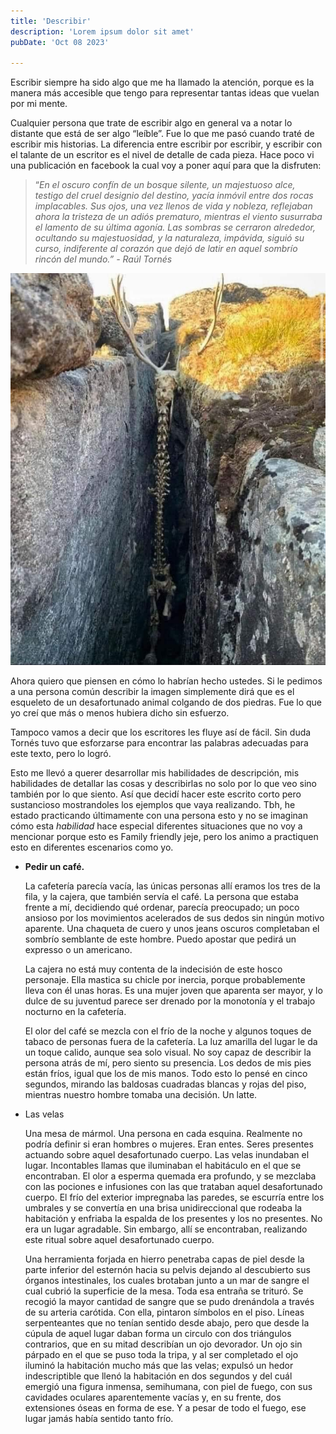 ```yaml
---
title: 'Describir'
description: 'Lorem ipsum dolor sit amet'
pubDate: 'Oct 08 2023'

---
```


Escribir siempre ha sido algo que me ha llamado la atención, porque es la manera más accesible que tengo para representar tantas ideas que vuelan por mi mente. 

Cualquier persona que trate de escribir algo en general va a notar lo distante que está de ser algo “leíble”. Fue lo que me pasó cuando traté de escribir mis historias. La diferencia entre escribir por escribir, y escribir con el talante de un escritor es el nivel de detalle de cada pieza. Hace poco vi una publicación en facebook la cual voy a poner aquí para que la disfruten:

> “*En el oscuro confín de un bosque silente, un majestuoso alce, testigo del cruel designio del destino, yacía inmóvil entre dos rocas implacables. Sus ojos, una vez llenos de vida y nobleza, reflejaban ahora la tristeza de un adiós prematuro, mientras el viento susurraba el lamento de su última agonía. Las sombras se cerraron alrededor, ocultando su majestuosidad, y la naturaleza, impávida, siguió su curso, indiferente al corazón que dejó de latir en aquel sombrío rincón del mundo.” - Raúl Tornés*
> 

![386519079_354705973558093_7708845935430519198_n.jpg](386519079_354705973558093_7708845935430519198_n.jpg)

Ahora quiero que piensen en cómo lo habrían hecho ustedes. Si le pedimos a una persona común describir la imagen simplemente dirá que es el esqueleto de un desafortunado animal colgando de dos piedras. Fue lo que yo creí que más o menos hubiera dicho sin esfuerzo. 

Tampoco vamos a decir que los escritores les fluye así de fácil. Sin duda Tornés tuvo que esforzarse para encontrar las palabras adecuadas para este texto, pero lo logró.

Esto me llevó a querer desarrollar mis habilidades de descripción, mis habilidades de detallar las cosas y describirlas no solo por lo que veo sino también por lo que siento. Así que decidí hacer este escrito corto pero sustancioso mostrandoles los ejemplos que vaya realizando. Tbh, he estado practicando últimamente con una persona esto y no se imaginan cómo esta *habilidad* hace especial diferentes situaciones que no voy a mencionar porque esto es Family friendly jeje, pero los animo a practiquen esto en diferentes escenarios como yo. 

- **Pedir un café.**
    
    La cafetería parecía vacía, las únicas personas allí eramos los tres de la fila, y la cajera, que también servía el café. La persona que estaba frente a mí, decidiendo qué ordenar, parecía preocupado; un poco ansioso por los movimientos acelerados de sus dedos sin ningún motivo aparente. Una chaqueta de cuero y unos jeans oscuros completaban el sombrío semblante de este hombre. Puedo apostar que pedirá un expresso o un americano. 
    
    La cajera no está muy contenta de la indecisión de este hosco personaje. Ella mastica su chicle por inercia, porque probablemente lleva con él unas horas. Es una mujer joven que aparenta ser mayor, y lo dulce de su juventud parece ser drenado por la monotonía y el trabajo nocturno en la cafetería. 
    
    El olor del café se mezcla con el frío de la noche y algunos toques de tabaco de personas fuera de la cafetería. La luz amarilla del lugar le da un toque calido, aunque sea solo visual. No soy capaz de describir la persona atrás de mí, pero siento su presencia. Los dedos de mis pies están fríos, igual que los de mis manos. Todo esto lo pensé en cinco segundos, mirando las baldosas cuadradas blancas y rojas del piso, mientras nuestro hombre tomaba una decisión. Un latte.
    
- Las velas
    
    Una mesa de mármol. Una persona en cada esquina. Realmente no podría definir si eran hombres o mujeres. Eran entes. Seres presentes actuando sobre aquel desafortunado cuerpo. Las velas inundaban el lugar. Incontables llamas que iluminaban el habitáculo en el que se encontraban. El olor a esperma quemada era profundo, y se mezclaba con las pociones e infusiones con las que trataban aquel desafortunado cuerpo. El frío del exterior impregnaba las paredes, se escurría entre los umbrales y se convertía en una brisa unidireccional que rodeaba la habitación y enfriaba la espalda de los presentes y los no presentes. No era un lugar agradable. Sin embargo, allí se encontraban, realizando este ritual sobre aquel desafortunado cuerpo.
    
    Una herramienta forjada en hierro penetraba capas de piel desde la parte inferior del esternón hacia su pelvis dejando al descubierto sus órganos intestinales, los cuales brotaban junto a un mar de sangre el cual cubrió la superficie de la mesa. Toda esa entraña se trituró. Se recogió la mayor cantidad de sangre que se pudo drenándola a través de su arteria carótida. Con ella, pintaron símbolos en el piso. Líneas serpenteantes que no tenían sentido desde abajo, pero que desde la cúpula de aquel lugar daban forma un circulo con dos triángulos contrarios, que en su mitad describían un ojo devorador. Un ojo sin párpado en el que se puso toda la tripa, y al ser completado el ojo iluminó la habitación mucho más que las velas; expulsó un hedor indescriptible que llenó la habitación en dos segundos y del cuál emergió una figura inmensa, semihumana, con piel de fuego, con sus cavidades oculares aparentemente vacías y, en su frente, dos extensiones óseas en forma de ese. Y a pesar de todo el fuego, ese lugar jamás había sentido tanto frío.